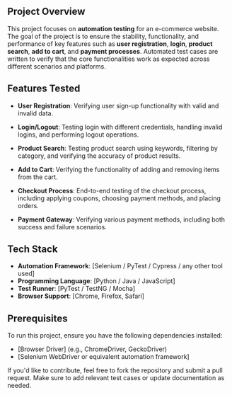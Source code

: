 ## **Project Overview**

This project focuses on **automation testing** for an e-commerce website. The goal of the project is to ensure the stability, functionality, and performance of key features such as **user registration**, **login**, **product search**, **add to cart**, and **payment processes**. Automated test cases are written to verify that the core functionalities work as expected across different scenarios and platforms.

## **Features Tested**

- **User Registration**: Verifying user sign-up functionality with valid and invalid data.
  
- **Login/Logout**: Testing login with different credentials, handling invalid logins, and performing logout operations.

- **Product Search**: Testing product search using keywords, filtering by category, and verifying the accuracy of product results.

- **Add to Cart**: Verifying the functionality of adding and removing items from the cart.

- **Checkout Process**: End-to-end testing of the checkout process, including applying coupons, choosing payment methods, and placing orders.

- **Payment Gateway**: Verifying various payment methods, including both success and failure scenarios.

## **Tech Stack**

- **Automation Framework**: [Selenium / PyTest / Cypress / any other tool used]
- **Programming Language**: [Python / Java / JavaScript]
- **Test Runner**: [PyTest / TestNG / Mocha]
- **Browser Support**: [Chrome, Firefox, Safari]

## **Prerequisites**

To run this project, ensure you have the following dependencies installed:

- [Browser Driver] (e.g., ChromeDriver, GeckoDriver)
- [Selenium WebDriver or equivalent automation framework]

If you'd like to contribute, feel free to fork the repository and submit a pull request. Make sure to add relevant test cases or update documentation as needed.

